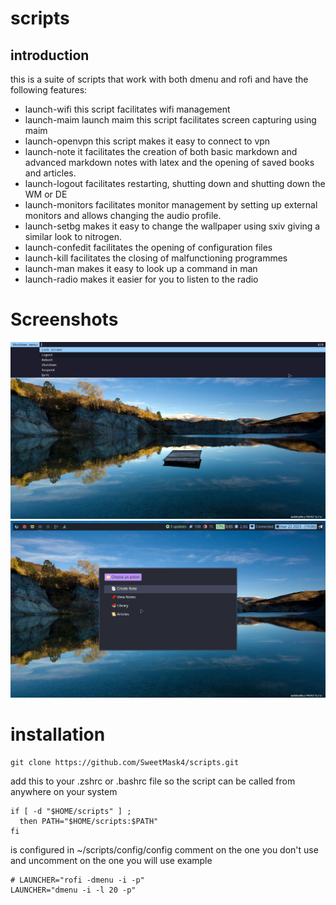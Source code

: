 # scripts

## introduction
this is a suite of scripts that work with both dmenu and rofi and have the following features:

- launch-wifi this script facilitates wifi management 
- launch-maim launch maim this script facilitates screen capturing using maim
- launch-openvpn this script makes it easy to connect to vpn 
- launch-note it facilitates the creation of both basic markdown and advanced markdown notes with latex and the opening of saved books and articles.
- launch-logout facilitates restarting, shutting down and shutting down the WM or DE
- launch-monitors facilitates monitor management by setting up external monitors and allows changing the audio profile.
- launch-setbg makes it easy to change the wallpaper using sxiv giving a similar look to nitrogen.
- launch-confedit facilitates the opening of configuration files
- launch-kill facilitates the closing of malfunctioning programmes 
- launch-man makes it easy to look up a command in man
- launch-radio makes it easier for you to listen to the radio 

# Screenshots
![launch-logout](https://github.com/SweetMask4/scripts/blob/main/screenshots/launch-logout-dmenu.png?raw=true)
![launch-note](https://github.com/SweetMask4/scripts/blob/main/screenshots/launch-note-rofi.png?raw=true)

# installation

``` shell
git clone https://github.com/SweetMask4/scripts.git 
```

add this to your .zshrc or .bashrc file so the script can be called from anywhere on your system
``` shell
if [ -d "$HOME/scripts" ] ;
  then PATH="$HOME/scripts:$PATH"
fi
```
is configured in ~/scripts/config/config
comment on the one you don't use and uncomment on the one you will use example
``` shell
# LAUNCHER="rofi -dmenu -i -p"
LAUNCHER="dmenu -i -l 20 -p"

```
